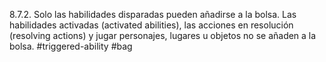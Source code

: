 8.7.2. Solo las habilidades disparadas pueden añadirse a la bolsa. Las habilidades activadas (activated abilities), las acciones en resolución (resolving actions) y jugar personajes, lugares u objetos no se añaden a la bolsa.
#triggered-ability #bag